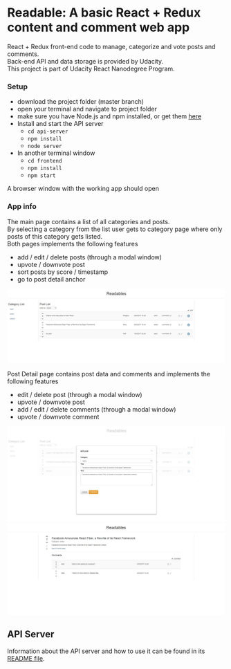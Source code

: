 Readable: A basic React + Redux content and comment web app
===

React + Redux front-end code to manage, categorize and vote posts and comments.   
Back-end API and data storage is provided by Udacity.   
This project is part of Udacity React Nanodegree Program.   

### Setup
* download the project folder (master branch)
* open your terminal and navigate to project folder
* make sure you have Node.js and npm installed, or get them [here](https://nodejs.org/it/download)
* Install and start the API server
    - `cd api-server`
    - `npm install`
    - `node server`
* In another terminal window
    - `cd frontend`
    - `npm install`
    - `npm start`

A browser window with the working app should open

### App info
The main page contains a list of all categories and posts.   
By selecting a category from the list user gets to category page where only posts of this category gets listed.   
Both pages implements the following features
 - add / edit / delete posts (through a modal window)
 - upvote / downvote post
 - sort posts by score / timestamp
 - go to post detail anchor

![Main page](/screenshots/img1.JPG?raw=true)

Post Detail page contains post data and comments and implements the following features   
 - edit / delete post (through a modal window)
 - upvote / downvote post
 - add / edit / delete comments (through a modal window)
 - upvote / downvote comment

![Edit Comment](/screenshots/img2.JPG?raw=true)
![Post Detail](/screenshots/img3.JPG?raw=true)

## API Server

Information about the API server and how to use it can be found in its [README file](api-server/README.md).
